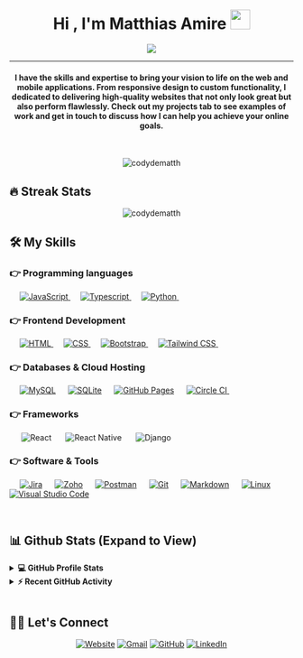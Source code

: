 <h1 align="center">Hi , I'm Matthias Amire <img src="https://media.giphy.com/media/hvRJCLFzcasrR4ia7z/giphy.gif" width="35"></h1>
<p align="center">
 <a href="https://github.com/codydematth/readme-typing-svg"><img src="https://readme-typing-svg.herokuapp.com?lines=Software+Developer;React+Developer;React+Native+Developer;Django+Developer&center=true&width=500&height=50&font=georgia"></a>
</p>
<hr/>
<h4 align="center">  I have the skills and expertise to bring your vision to life on the
            web and mobile applications. From responsive design to custom functionality,
            I dedicated to delivering high-quality websites that not only look
            great but also perform flawlessly. Check out my projects tab to see
            examples of work and get in touch to discuss how I can help you
            achieve your online goals.</h4>
<br>
<p align="center"> <img src="https://komarev.com/ghpvc/?username=codydematth&label=Matthias's%20Profile%20Views%20&color=dc143c&style=plastic" alt="codydematth" /> </p>

## 🔥 Streak Stats

<p align="center"><img align="center" src="https://github-readme-streak-stats.herokuapp.com/?user=codydematth&theme=algolia" alt="codydematth" /></p>

## 🛠️ My Skills

### 👉 Programming languages

<p align="left"> 
  &emsp;
  <a href="https://developer.mozilla.org/en-US/docs/Web/JavaScript" target="_blank"> 
     <img alt="JavaScript" src="https://img.shields.io/badge/JavaScript%20-%23F7DF1E.svg?logo=javascript&logoColor=black">
   </a>
  &emsp;
  <a href="https://www.typescriptlang.org/" target="_blank"> 
     <img alt="Typescript" src="https://img.shields.io/badge/Typescript%20-3178c6.svg?logo=typescript&logoColor=white">
   
  </a>
  &emsp;
   <a href="https://www.python.org" target="_blank">
    <img alt="Python" src="https://img.shields.io/badge/Python%20-%2314354C.svg?logo=python&logoColor=white">
  </a>
&emsp; 
</p>

### 👉 Frontend Development

<p align="left"> 
  &emsp; 
  <a href="https://www.w3.org/html/" target="_blank"> 
   <img alt="HTML" src="https://img.shields.io/badge/HTML5%20-%23E34F26.svg?logo=html5&logoColor=white">
  </a>   
  &emsp;
  <a href="https://www.w3schools.com/css/" target="_blank">
    <img alt="CSS" src="https://img.shields.io/badge/CSS%20-%231572B6.svg?logo=css3&logoColor=white">
  </a> 
   &emsp;
  <a href="https://getbootstrap.com" target="_blank"> 
    <img alt="Bootstrap" src="https://img.shields.io/badge/Bootstrap-%23563D7C.svg?style=flat&logo=bootstrap&logoColor=white"/>
  </a>
    &emsp;
  <a href="https://tailwindcss.com/" target="_blank"> 
    <img alt="Tailwind CSS" src="https://img.shields.io/badge/Tailwind%20CSS%20-0ea5e9.svg?logo=tailwindcss&logoColor=white"/>
  </a>
&emsp; 
</p>

### 👉 Databases & Cloud Hosting

<p align="left">
  &emsp;
    <a href="https://www.mysql.com/"><img alt="MySQL" src="https://img.shields.io/badge/MySQL-00000F?style=flat&logo=mysql&logoColor=white"></a>
  &emsp;
    <a href="https://www.sqlite.org/"><img alt="SQLite" src ="https://img.shields.io/badge/SQLite-07405E?style=flat&logo=sqlite&logoColor=white"/></a>
  &emsp;
    <a href="https://www.github.com"><img alt="GitHub Pages" src="https://img.shields.io/badge/GitHub%20Pages-%23327FC7.svg?style=flat&logo=github&logoColor=white"></a>
  &emsp;
    <a href="https://circleci.com/">
    <img alt="Circle CI" src="https://img.shields.io/badge/CircleCI%20-000000.svg?logo=circleci&logoColor=white">
    </a>  
  &emsp;
</p>

### 👉 Frameworks

<p align="left">

&emsp;&ensp;![React](https://img.shields.io/badge/React%20-58c4dc.svg?logo=react&logoColor=white)
&emsp;&ensp;![React Native](https://img.shields.io/badge/React%20Native%20-58c4dc.svg?logo=react&logoColor=white)
&emsp;&ensp;![Django](https://img.shields.io/badge/django-%23092E20.svg?style=flat&logo=django&logoColor=white)

</p>

### 👉 Software & Tools

<p>
  &emsp;
    <a href="#"><img alt="Jira" src="https://img.shields.io/badge/Jira%20-1868db.svg?logo=jira&logoColor=white"></a>
  &emsp;
  <a href="#"><img alt="Zoho" src="https://img.shields.io/badge/Zoho%20-f60014.svg?logo=zoho&logoColor=white"></a>
  &emsp;
<a href="#"><img alt="Postman" src="https://img.shields.io/badge/Postman-FF6C37?style=flat&logo=postman&logoColor=white"></a>
  &emsp;
    <a href="#"><img alt="Git" src="https://img.shields.io/badge/Git%20-%23F05033.svg?logo=git&logoColor=white"></a>
&emsp;
    <a href="#"><img alt="Markdown" src="https://img.shields.io/badge/Markdown-000000?style=flate&logo=markdown&logoColor=white"></a>
  &emsp;
    <a href="#"><img alt="Linux" src="https://img.shields.io/badge/Linux-FCC624?style=flat&logo=linux&logoColor=black"></a>
  &emsp;
    <a href="#"><img alt="Visual Studio Code" src="https://img.shields.io/badge/Visual%20Studio%20Code-0078d7.svg?logo=visual-studio-code&logoColor=white"></a>
 &emsp; 
</p>

<br/>

## 📊 Github Stats (Expand to View)

<details> 
  <summary><b>💻 GitHub Profile Stats</b></summary>
  <br/>
  <p align="center">
    <a href="https://github.com/codydematth"><img align="center" src="https://github-readme-stats.vercel.app/api?username=codydematth&show_icons=true&locale=en&theme=algolia" alt="codydematth" height="192px"/></a>
	</p>
	<p  align="center">
	  <img src="https://github-readme-stats.vercel.app/api/top-langs/?username=codydematth&show_icons=true&locale=en&layout=compact&theme=algolia" alt="codydematth" height="192px"/>
	</p>
  <br/>
  <b>Note:</b> Top languages is only a metric of the languages my public code consists of and doesn't reflect experience or skill level.
  </p>
</details>

<details>
  <summary><b>⚡ Recent GitHub Activity</b></summary>
  <br/>
	<a href="https://github.com/codydematth"><img alt="Matthias's Activity Graph" src="https://github-readme-activity-graph.vercel.app/graph?username=codydematth&custom_title=Matthias's%20Contribution%20Graph&theme=react-dark" /></a>
  <br/>

</details>

<br/>

## 🙋‍♀️ Let's Connect

<p align="center">
  <a href="https://v2-codydematth.netlify.app/"><img src="https://img.icons8.com/bubbles/50/000000/web.png" alt="Website"/></a>
	<a href="mailto:codydematth@gmail.com"><img src="https://img.icons8.com/bubbles/50/000000/gmail.png" alt="Gmail"/></a>
	<a href="https://github.com/codydematth"><img src="https://img.icons8.com/bubbles/50/000000/github.png" alt="GitHub"/></a>
	<a href="https://www.linkedin.com/in/codydematth/"><img src="https://img.icons8.com/bubbles/50/000000/linkedin.png" alt="LinkedIn"/></a>
	
</p>
